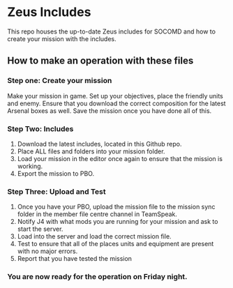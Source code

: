 # Zeus Includes

This repo houses the up-to-date Zeus includes for SOCOMD and how to create your mission with the includes.

## How to make an operation with these files
### Step one: Create your mission
Make your mission in game. Set up your objectives, place the friendly units and enemy.
Ensure that you download the correct composition for the latest Arsenal boxes as well.
Save the mission once you have done all of this.

### Step Two: Includes
1. Download the latest includes, located in this Github repo.
2. Place ALL files and folders into your mission folder.
3. Load your mission in the editor once again to ensure that the mission is working.
4. Export the mission to PBO.

### Step Three: Upload and Test
1. Once you have your PBO, upload the mission file to the mission sync folder in the member file centre channel in TeamSpeak.
2. Notify J4 with what mods you are running for your mission and ask to start the server.
3. Load into the server and load the correct mission file.
4. Test to ensure that all of the places units and equipment are present with no major errors.
5. Report that you have tested the mission

### You are now ready for the operation on Friday night.